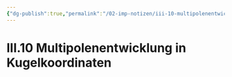 ```yaml
---
{"dg-publish":true,"permalink":"/02-imp-notizen/iii-10-multipolenentwicklung-in-kugelkoordinaten/"}
---
```


# III.10 Multipolenentwicklung in Kugelkoordinaten